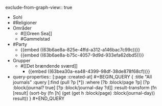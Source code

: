 exclude-from-graph-view:: true

- Sohl
- #Religioner
- Områder
	- #[[Green Sea]]
	- #Gammelstad
- #Party
	- {{embed ((63b6ae8a-825e-4ffd-a312-a146bac7c99c))}}
	- {{embed ((63b6ae8a-b75c-4057-9d9d-933efa62dbd5))}}
- Grupper
	- #[[Det brændende sværd]]
		- {{embed ((63bea30a-ea48-4399-98df-38de878f68cf))}}
- query-properties:: [:page :created-at]
  #+BEGIN_QUERY
  {
  :title "All journals"
   :query [:find (pull ?p [*])
             :where
             [?b :block/page ?p]
             [?p :block/journal? true]
             [?p :block/journal-day ?d]]
   :result-transform (fn [result]
  	                   (sort-by (fn [h]
  	                     (get (get h :block/page) :block/journal-day)) result))
  }
  #+END_QUERY